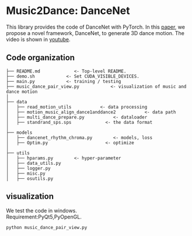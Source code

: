 # Music2Dance: DanceNet
This library provides the code of DanceNet with PyTorch.
In this [paper](https://arxiv.org/abs/2002.03761v2), 
we propose a novel framework, DanceNet, to generate 
3D dance motion. The video is shown in [youtube](https://www.youtube.com/watch?v=bTHSrfEHcG8).



## Code organization

    ├── README.md             <- Top-level README.
    ├── demo.sh            <- Set CUDA_VISIBLE_DEVICES.
    ├── main.py            <- training / testing 
    ├── music_dance_pair_view.py            <- visualization of music and dance motion
    │    
    ├── data
    │   ├── read_motion_utils           <- data processing
    │   ├── motion_music_align_dance1anddance2           <- data path
    │   ├── multi_dance_prepare.py           <- dataloader
    │   ├── standrand_sps.sps             <- the data format
    │
    ├── models
    │   ├── dancenet_rhythm_chroma.py        <- models, loss
    │   ├── Optim.py                      <- optimize
    │
    ├── utils
    │   ├── hparams.py        <- hyper-parameter
    │   ├── data_utils.py     
    │   ├── logger.py      
    │   ├── misc.py     
    │   ├── osutils.py              




## visualization 
We test the code in windows.     
Requirement:PyQt5,PyOpenGL.
```bash
python music_dance_pair_view.py
```


